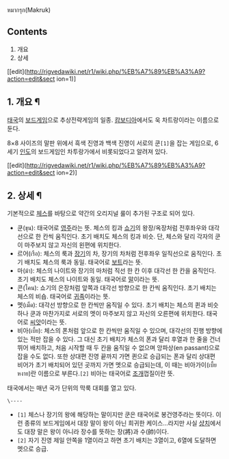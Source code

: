 หมากรุก(Makruk)

  

## Contents

    

1. 개요 
2. 상세 

  

[[edit](http://rigvedawiki.net/r1/wiki.php/%EB%A7%89%EB%A3%A9?action=edit&sect
ion=1)]

## 1. 개요 ¶

[태국](%ED%83%9C%EA%B5%AD.md)의
[보드게임](%EB%B3%B4%EB%93%9C%EA%B2%8C%EC%9E%84.md)으로 추상전략게임의 일종.
[캄보디아](%EC%BA%84%EB%B3%B4%EB%94%94%EC%95%84.md)에서도 욱 차트랑이라는 이름으로 둔다.

  

8×8 사이즈의 말판 위에서 흑색 진영과 백색 진영이 서로의 쿤`[1]`을 잡는 게임으로, 6세기
[인도](%EC%9D%B8%EB%8F%84.md)의 보드게임인 차투랑가에서 비롯되었다고 알려져 있다.

  
  

[[edit](http://rigvedawiki.net/r1/wiki.php/%EB%A7%89%EB%A3%A9?action=edit&sect
ion=2)]

## 2. 상세 ¶

기본적으로 [체스](%EC%B2%B4%EC%8A%A4.md)를 바탕으로 약간의 오리지널 룰이 추가된 구조로 되어 있다.

  

  * 쿤(ขุน): 태국어로 [영주](%EC%98%81%EC%A3%BC.md)라는 뜻. 체스의 킹과 [쇼기](%EC%87%BC%EA%B8%B0.md)의 왕장/옥장처럼 전후좌우와 대각선으로 한 칸씩 움직인다. 초기 배치도 체스의 킹과 비슷. 단, 체스와 달리 각자의 쿤이 마주보지 않고 자신의 왼편에 위치한다.
  * 르어(เรือ): 체스의 룩과 [장기](%EC%9E%A5%EA%B8%B0.md)의 차, 장기의 차처럼 전후좌우 일직선으로 움직인다. 초기 배치도 체스의 룩과 동일. 태국어로 [보트](%EB%B3%B4%ED%8A%B8.md)라는 뜻.
  * 마(ม้า): 체스의 나이트와 장기의 마처럼 직선 한 칸 이후 대각선 한 칸을 움직인다. 초기 배치도 체스의 나이트와 동일. 태국어로 [말](%EB%A7%90.md)이라는 뜻.
  * 콘(โคน): 쇼기의 은장처럼 앞쪽과 대각선 방향으로 한 칸씩 움직인다. 초기 배치는 체스의 비숍. 태국어로 [귀족](%EA%B7%80%EC%A1%B1.md)이라는 뜻.
  * 멧(เม็ด): 대각선 방향으로 한 칸씩만 움직일 수 있다. 초기 배치는 체스의 퀸과 비슷하나 쿤과 마찬가지로 서로의 멧이 마주보지 않고 자신의 오른편에 위치한다. 태국어로 [씨앗](%EC%94%A8%EC%95%97.md)이라는 뜻.
  * 비아(เบี้ย): 체스의 폰처럼 앞으로 한 칸씩만 움직일 수 있으며, 대각선의 진행 방향에 있는 적만 잡을 수 있다. 그 대신 초기 배치가 체스의 폰과 달리 후열과 한 줄을 건너뛰어 배치하고, 처음 시작할 때 두 칸을 움직일 수 없으며 앙파상(en passant)으로 잡을 수도 없다. 또한 상대편 진영 끝까지 가면 퀸으로 승급되는 폰과 달리 상대편 비어가 초기 배치되어 있던 곳까지 가면 멧으로 승급되는데, 이 때는 비아가이(เบี้ยหงาย)란 이름으로 부른다.`[2]` 비아는 태국어로 [조개](%EC%A1%B0%EA%B0%9C.md)껍질이란 뜻.  

태국에서는 매년 국가 단위의 막룩 대회를 열고 있다.

`\----`

  * `[1]` 체스나 장기의 왕에 해당하는 말이지만 쿤은 태국어로 봉건영주라는 뜻이다. 이런 종류의 보드게임에서 대장 말이 왕이 아닌 희귀한 케이스...라지만 사실 [샹치](%EC%83%B9%EC%B9%98.md)에서도 대장 말은 왕이 아니라 장수를 뜻하는 장(將)과 수(帥)이다.
  * `[2]` 자기 진영 제일 안쪽을 1열이라고 하면 초기 배치는 3열이고, 6열에 도달하면 멧으로 승급.

